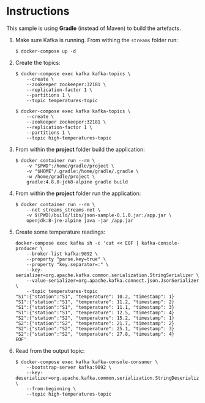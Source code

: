 # Instructions

This sample is using **Gradle** (instead of Maven) to build the artefacts.

1. Make sure Kafka is running. From withing the `streams` folder run:

    ```
    $ docker-compose up -d
    ```

2. Create the topics:

    ```
    $ docker-compose exec kafka kafka-topics \
        --create \
        --zookeeper zookeeper:32181 \
        --replication-factor 1 \
        --partitions 1 \
        --topic temperatures-topic  

    $ docker-compose exec kafka kafka-topics \
        --create \
        --zookeeper zookeeper:32181 \
        --replication-factor 1 \
        --partitions 1 \
        --topic high-temperatures-topic    
    ```

3. From within the **project** folder build the application:

    ```
    $ docker container run --rm \
        -v "$PWD":/home/gradle/project \
        -v "$HOME"/.gradle:/home/gradle/.gradle \
        -w /home/gradle/project \
        gradle:4.8.0-jdk8-alpine gradle build
    ```

4. From within the **project** folder run the application:

    ```
    $ docker container run --rm \
        --net streams_streams-net \
        -v $(PWD)/build/libs/json-sample-0.1.0.jar:/app.jar \
        openjdk:8-jre-alpine java -jar /app.jar
    ```

5. Create some temperature readings:

    ```
    docker-compose exec kafka sh -c 'cat << EOF | kafka-console-producer \
        --broker-list kafka:9092 \
        --property "parse.key=true" \
        --property "key.separator=:" \
        --key-serializer=org.apache.kafka.common.serialization.StringSerializer \
        --value-serializer=org.apache.kafka.connect.json.JsonSerializer \
        --topic temperatures-topic
    "S1":{"station":"S1", "temperature": 10.2, "timestamp": 1}
    "S1":{"station":"S1", "temperature": 11.2, "timestamp": 2}
    "S1":{"station":"S1", "temperature": 11.1, "timestamp": 3}
    "S1":{"station":"S1", "temperature": 12.5, "timestamp": 4}
    "S2":{"station":"S2", "temperature": 15.2, "timestamp": 1}
    "S2":{"station":"S2", "temperature": 21.7, "timestamp": 2}
    "S2":{"station":"S2", "temperature": 25.1, "timestamp": 3}
    "S2":{"station":"S2", "temperature": 27.8, "timestamp": 4}
    EOF'
    ```

6. Read from the output topic:

    ```
    $ docker-compose exec kafka kafka-console-consumer \
        --bootstrap-server kafka:9092 \
        --key-deserializer=org.apache.kafka.common.serialization.StringDeserializer \
        --from-beginning \
        --topic high-temperatures-topic
    ```

